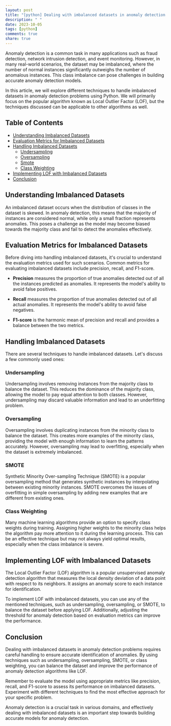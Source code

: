 ```yaml
---
layout: post
title: "[python] Dealing with imbalanced datasets in anomaly detection problems in Python"
description: " "
date: 2023-10-05
tags: [python]
comments: true
share: true
---
```


Anomaly detection is a common task in many applications such as fraud detection, network intrusion detection, and event monitoring. However, in many real-world scenarios, the dataset may be imbalanced, where the number of normal instances significantly outweighs the number of anomalous instances. This class imbalance can pose challenges in building accurate anomaly detection models.

In this article, we will explore different techniques to handle imbalanced datasets in anomaly detection problems using Python. We will primarily focus on the popular algorithm known as Local Outlier Factor (LOF), but the techniques discussed can be applicable to other algorithms as well.

## Table of Contents

- [Understanding Imbalanced Datasets](#understanding-imbalanced-datasets)
- [Evaluation Metrics for Imbalanced Datasets](#evaluation-metrics-for-imbalanced-datasets)
- [Handling Imbalanced Datasets](#handling-imbalanced-datasets)
    - [Undersampling](#undersampling)
    - [Oversampling](#oversampling)
    - [Smote](#smote)
    - [Class Weighting](#class-weighting)
- [Implementing LOF with Imbalanced Datasets](#implementing-lof-with-imbalanced-datasets)
- [Conclusion](#conclusion)

## Understanding Imbalanced Datasets

An imbalanced dataset occurs when the distribution of classes in the dataset is skewed. In anomaly detection, this means that the majority of instances are considered normal, while only a small fraction represents anomalies. This poses a challenge as the model may become biased towards the majority class and fail to detect the anomalies effectively.

## Evaluation Metrics for Imbalanced Datasets

Before diving into handling imbalanced datasets, it's crucial to understand the evaluation metrics used for such scenarios. Common metrics for evaluating imbalanced datasets include precision, recall, and F1-score.

- **Precision** measures the proportion of true anomalies detected out of all the instances predicted as anomalies. It represents the model's ability to avoid false positives.

- **Recall** measures the proportion of true anomalies detected out of all actual anomalies. It represents the model's ability to avoid false negatives.

- **F1-score** is the harmonic mean of precision and recall and provides a balance between the two metrics.

## Handling Imbalanced Datasets

There are several techniques to handle imbalanced datasets. Let's discuss a few commonly used ones:

### Undersampling

Undersampling involves removing instances from the majority class to balance the dataset. This reduces the dominance of the majority class, allowing the model to pay equal attention to both classes. However, undersampling may discard valuable information and lead to an underfitting problem.

### Oversampling

Oversampling involves duplicating instances from the minority class to balance the dataset. This creates more examples of the minority class, providing the model with enough information to learn the patterns accurately. However, oversampling may lead to overfitting, especially when the dataset is extremely imbalanced.

### SMOTE

Synthetic Minority Over-sampling Technique (SMOTE) is a popular oversampling method that generates synthetic instances by interpolating between existing minority instances. SMOTE overcomes the issues of overfitting in simple oversampling by adding new examples that are different from existing ones.

### Class Weighting

Many machine learning algorithms provide an option to specify class weights during training. Assigning higher weights to the minority class helps the algorithm pay more attention to it during the learning process. This can be an effective technique but may not always yield optimal results, especially when the class imbalance is severe.

## Implementing LOF with Imbalanced Datasets

The Local Outlier Factor (LOF) algorithm is a popular unsupervised anomaly detection algorithm that measures the local density deviation of a data point with respect to its neighbors. It assigns an anomaly score to each instance for identification.

To implement LOF with imbalanced datasets, you can use any of the mentioned techniques, such as undersampling, oversampling, or SMOTE, to balance the dataset before applying LOF. Additionally, adjusting the threshold for anomaly detection based on evaluation metrics can improve the performance.

## Conclusion

Dealing with imbalanced datasets in anomaly detection problems requires careful handling to ensure accurate identification of anomalies. By using techniques such as undersampling, oversampling, SMOTE, or class weighting, you can balance the dataset and improve the performance of anomaly detection algorithms like LOF.

Remember to evaluate the model using appropriate metrics like precision, recall, and F1-score to assess its performance on imbalanced datasets. Experiment with different techniques to find the most effective approach for your specific problem.

Anomaly detection is a crucial task in various domains, and effectively dealing with imbalanced datasets is an important step towards building accurate models for anomaly detection.